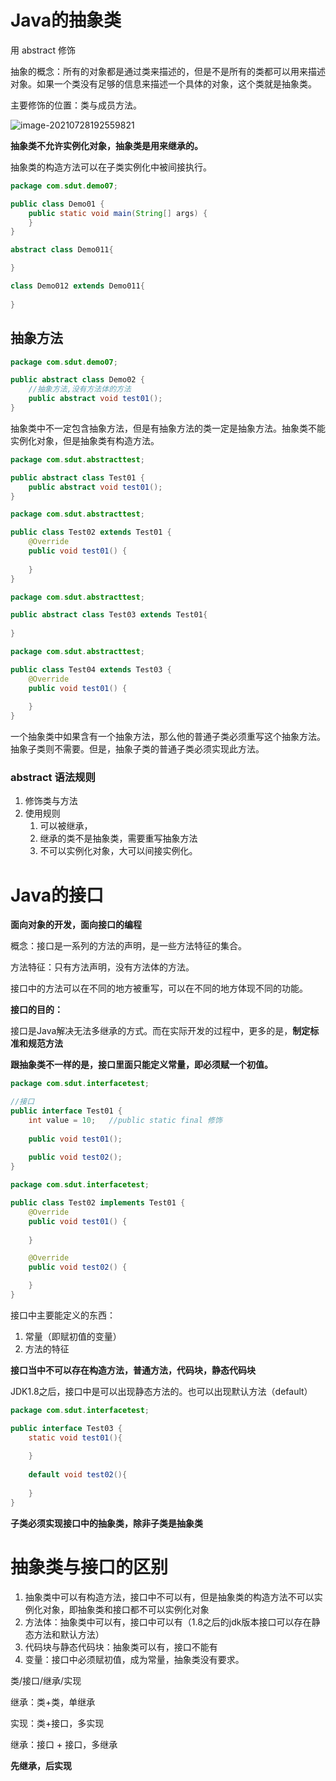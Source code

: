# Java的抽象类

用 abstract 修饰

抽象的概念：所有的对象都是通过类来描述的，但是不是所有的类都可以用来描述对象。如果一个类没有足够的信息来描述一个具体的对象，这个类就是抽象类。

主要修饰的位置：类与成员方法。

![image-20210728192559821](C:\Users\J-ADan\AppData\Roaming\Typora\typora-user-images\image-20210728192559821.png)

**抽象类不允许实例化对象，抽象类是用来继承的。**

抽象类的构造方法可以在子类实例化中被间接执行。

```Java
package com.sdut.demo07;

public class Demo01 {
    public static void main(String[] args) {
    }
}

abstract class Demo011{

}

class Demo012 extends Demo011{
    
}
```



## 抽象方法

```java
package com.sdut.demo07;

public abstract class Demo02 {
    //抽象方法,没有方法体的方法
    public abstract void test01();
}
```

抽象类中不一定包含抽象方法，但是有抽象方法的类一定是抽象方法。抽象类不能实例化对象，但是抽象类有构造方法。



```java
package com.sdut.abstracttest;

public abstract class Test01 {
    public abstract void test01();
}

```

```java
package com.sdut.abstracttest;

public class Test02 extends Test01 {
    @Override
    public void test01() {
        
    }
}
```

```java
package com.sdut.abstracttest;

public abstract class Test03 extends Test01{
    
}

```

```java
package com.sdut.abstracttest;

public class Test04 extends Test03 {
    @Override
    public void test01() {
        
    }
}

```

一个抽象类中如果含有一个抽象方法，那么他的普通子类必须重写这个抽象方法。抽象子类则不需要。但是，抽象子类的普通子类必须实现此方法。

### abstract 语法规则

1. 修饰类与方法
2. 使用规则
   1. 可以被继承，
   2. 继承的类不是抽象类，需要重写抽象方法
   3. 不可以实例化对象，大可以间接实例化。



# Java的接口

**面向对象的开发，面向接口的编程**

概念：接口是一系列的方法的声明，是一些方法特征的集合。

方法特征：只有方法声明，没有方法体的方法。

接口中的方法可以在不同的地方被重写，可以在不同的地方体现不同的功能。



**接口的目的：**

接口是Java解决无法多继承的方式。而在实际开发的过程中，更多的是，**制定标准和规范方法**

**跟抽象类不一样的是，接口里面只能定义常量，即必须赋一个初值。**

```java
package com.sdut.interfacetest;

//接口
public interface Test01 {
    int value = 10;   //public static final 修饰
    
    public void test01();
    
    public void test02();
}

```

```java
package com.sdut.interfacetest;

public class Test02 implements Test01 {
    @Override
    public void test01() {
        
    }

    @Override
    public void test02() {

    }
}
```

接口中主要能定义的东西：

1. 常量（即赋初值的变量）
2. 方法的特征



**接口当中不可以存在构造方法，普通方法，代码块，静态代码块**

JDK1.8之后，接口中是可以出现静态方法的。也可以出现默认方法（default）

```java
package com.sdut.interfacetest;

public interface Test03 {
    static void test01(){
        
    }
    
    default void test02(){
        
    }
}
```



**子类必须实现接口中的抽象类，除非子类是抽象类**



# 抽象类与接口的区别

1. 抽象类中可以有构造方法，接口中不可以有，但是抽象类的构造方法不可以实例化对象，即抽象类和接口都不可以实例化对象
2. 方法体：抽象类中可以有，接口中可以有（1.8之后的jdk版本接口可以存在静态方法和默认方法）
3. 代码块与静态代码块：抽象类可以有，接口不能有
4. 变量：接口中必须赋初值，成为常量，抽象类没有要求。



类/接口/继承/实现

继承：类+类，单继承

实现：类+接口，多实现

继承：接口 + 接口，多继承



**先继承，后实现**
